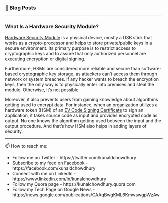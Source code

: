 ### 📙 Blog Posts
<!--START_SECTION:feed-->
<!--END_SECTION:feed-->

<hr/>

### What Is a Hardware Security Module?
<a href="https://www.kunal-chowdhury.com/2023/02/hardware-security-module-hsm.html">Hardware Security Module</a> is a physical device, mostly a USB stick that works as a crypto-processor and helps to store private/public keys in a secure environment. Its primary purpose is to restrict access to cryptographic keys and to assure that only authorized personnel are executing encryption or digital signing.

Furthermore, HSMs are considered more reliable and secure than software-based cryptographic key storage, as attackers can’t access them through network or system breaches. if any hacker wants to breach the encryption keys, then the only way is to physically enter into premises and steal the module. Otherwise, it’s not possible.

Moreover, it also prevents users from gaining knowledge about algorithms getting used to encrypt data. For instance, when an organization utilizes a hardware token (HSM) of an <a href="https://signmycode.com/ev-code-signing">EV Code Signing Certificate</a> to sign an application, it takes source code as input and provides encrypted code as output. No one knows the algorithm getting used between the input and the output procedure. And that’s how HSM also helps in adding layers of security.

<hr/>

📫 How to reach me:
<ul>
  <li>Follow me on Twitter - https://twitter.com/kunaldchowdhury</li>
  <li>Subscribe to my feed on Facebook - https://facebook.com/kunaldchowdhury</li>
  <li>Connect with me on LinkedIn - https://www.linkedin.com/in/kunalchowdhury</li>
  <li>Follow my Quora page - https://kunalchowdhury.quora.com</li>
  <li>Follow my Tech Page on Google News - https://news.google.com/publications/CAAqBwgKML6KmwswgpWzAw</li>
</ul>


<!--
**kunal-chowdhury/kunal-chowdhury** is a ✨ _special_ ✨ repository because its `README.md` (this file) appears on your GitHub profile.

Here are some ideas to get you started:

- 🔭 I’m currently working on ...
- 🌱 I’m currently learning ...
- 👯 I’m looking to collaborate on ...
- 🤔 I’m looking for help with ...
- 💬 Ask me about ...
- 📫 How to reach me:
- 😄 Pronouns: ...
- ⚡ Fun fact: ...
-->
